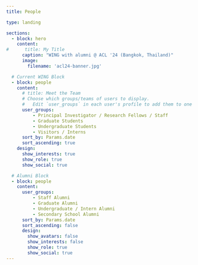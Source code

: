 ```yaml
---
title: People

type: landing

sections:
  - block: hero
    content:
#      title: My Title
      caption: "WING with alumni @ ACL '24 (Bangkok, Thailand)"
      image: 
        filename: 'acl24-banner.jpg'

  # Current WING Block
  - block: people
    content:
      # title: Meet the Team
      # Choose which groups/teams of users to display.
      #   Edit `user_groups` in each user's profile to add them to one or more of these groups.
      user_groups:
          - Principal Investigator / Research Fellows / Staff
          - Graduate Students
          - Undergraduate Students
          - Visitors / Interns
      sort_by: Params.date
      sort_ascending: true
    design:
      show_interests: true
      show_role: true
      show_social: true

  # Alumni Block
  - block: people
    content:
      user_groups:
          - Staff Alumni
          - Graduate Alumni
          - Undergraduate / Intern Alumni
          - Secondary School Alumni
      sort_by: Params.date
      sort_ascending: false
      design:
        show_avatars: false
        show_interests: false
        show_role: true
        show_social: true
---
```

